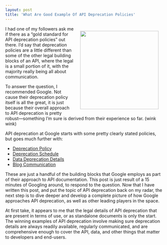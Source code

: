 ```yaml
---
layout: post
title: 'What Are Good Example Of API Deprecation Policies'
---
```

<p><img style="padding: 15px;" src="https://s3.amazonaws.com/kinlane-productions/bw-icons/bw-skull-crossbones.png" alt="" width="250" align="right" /></p>
<p>I had one of my followers ask me if there as a &ldquo;gold standard for API deprecation policies&rdquo; out there. I&rsquo;d say that deprecation policies are a little different than some of the other legal building blocks of an API, where the legal is a small portion of it, with the majority really being all about communication.</p>
<p>To answer the question, I recommended Google. Not cause their deprecation policy itself is all the great, it is just because their overall approach to API deprecation is pretty robust&mdash;something I&rsquo;m sure is derived from their experience so far. (wink wink)</p>
<p>API deprecation at Google starts with some pretty clearly stated policies, but goes much further with:</p>
<ul>
<li><a href="https://developers.google.com/identity/protocols/terms">Deprecation Policy</a></li>
<li><a href="https://developers.google.com/doubleclick-publishers/docs/deprecation">Deprecation Schedule</a></li>
<li><a href="https://developers.google.com/analytics/devguides/reporting/core/v2/data-deprecation">Data Deprecation Details</a></li>
<li><a href="http://googlegeodevelopers.blogspot.com/2014/12/announcing-deprecation-of-google-earth.html">Blog Communication</a></li>
</ul>
<p>These are just a handful of the building blocks that Google employs as part of their approach to API documentation. This post is just result of a 15 minutes of Googling around, to respond to the question. Now that I have written this post, and put the topic of API deprecation back on my radar, the next step is to dive deeper and develop a complete picture of how Google approaches API deprecation, as well as other leading players in the space.</p>
<p>At first take, it appears to me that the legal details of API deprecation that are present in terms of use, or as standalone documents is only the start. The winning examples of API deprecation involve making sure deprecation details are always readily available, regularly communicated, and are comprehensive enough to cover the API, data, and other things that matter to developers and end-users.</p>